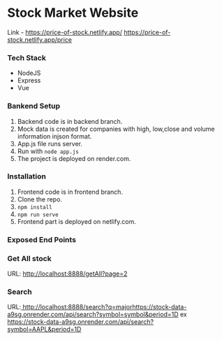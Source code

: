 # Stock Market Website
Link - https://price-of-stock.netlify.app/
https://price-of-stock.netlify.app/price
### Tech Stack
* NodeJS
* Express
* Vue

### Bankend Setup
1) Backend code is in backend branch.
2) Mock data is created for companies with high, low,close and volume information injson format.
3) App.js file runs server.
4) Run with `node app.js`
5) The project is deployed on render.com.

### Installation
1)  Frontend code is in frontend branch.
2)  Clone the repo.
3) `npm install`
4) `npm run serve`
5)  Frontend part is deployed on netlify.com.

### Exposed End Points
### Get All stock
URL: [http://localhost:8888/getAll?page=2  ](https://stock-data-a9sg.onrender.com/api/stocks)   

### Search
URL:[ http://localhost:8888/search?q=major](https://stock-data-a9sg.onrender.com/api/search?symbol=symbol&period=1D)https://stock-data-a9sg.onrender.com/api/search?symbol=symbol&period=1D
 ex https://stock-data-a9sg.onrender.com/api/search?symbol=AAPL&period=1D


